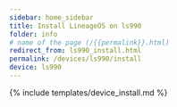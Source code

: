```yaml
---
sidebar: home_sidebar
title: Install LineageOS on ls990
folder: info
# name of the page (/{{permalink}}.html)
redirect_from: ls990_install.html
permalink: /devices/ls990/install
device: ls990
---
```

{% include templates/device_install.md %}

